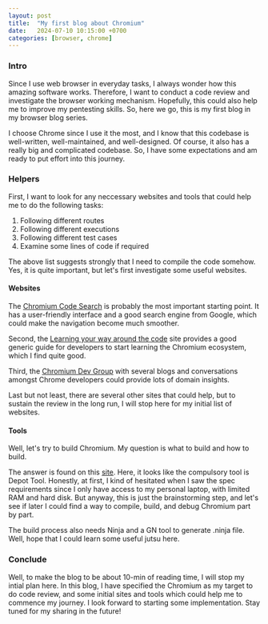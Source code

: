 ```yaml
---
layout: post
title:  "My first blog about Chromium"
date:   2024-07-10 10:15:00 +0700
categories: [browser, chrome]
---
```


### Intro

Since I use web browser in everyday tasks, I always wonder how this amazing software works. Therefore, I want to conduct a code review and investigate the browser working mechanism. Hopefully, this could also help me to improve my pentesting skills. So, here we go, this is my first blog in my browser blog series.

I choose Chrome since I use it the most, and I know that this codebase is well-written, well-maintained, and well-designed. Of course, it also has a really big and complicated codebase. So, I have some expectations and am ready to put effort into this journey.

### Helpers

First, I want to look for any neccessary websites and tools that could help me to do the following tasks:

1. Following different routes
2. Following different executions
3. Following different test cases
4. Examine some lines of code if required

The above list suggests strongly that I need to compile the code somehow. Yes, it is quite important, but let's first investigate some useful websites.

#### Websites

The [Chromium Code Search](https://source.chromium.org/chromium) is probably the most important starting point. It has a user-friendly interface and a good search engine from Google, which could make the navigation become much smoother.

Second, the [Learning your way around the code](https://www.chromium.org/developers/learning-your-way-around-the-code/) site provides a good generic guide for developers to start learning the Chromium ecosystem, which I find quite good.

Third, the [Chromium Dev Group](https://groups.google.com/a/chromium.org/g/chromium-dev?pli=1) with several blogs and conversations amongst Chrome developers could provide lots of domain insights.

Last but not least, there are several other sites that could help, but to sustain the review in the long run, I will stop here for my initial list of websites.

#### Tools

Well, let's try to build Chromium. My question is what to build and how to build.

The answer is found on this [site](https://chromium.googlesource.com/chromium/src/+/main/docs/linux/build_instructions.md#get-the-code). Here, it looks like the compulsory tool is Depot Tool. Honestly, at first, I kind of hesitated when I saw the spec requirements since I only have access to my personal laptop, with limited RAM and hard disk. But anyway, this is just the brainstorming step, and let's see if later I could find a way to compile, build, and debug Chromium part by part.

The build process also needs Ninja and a GN tool to generate .ninja file. Well, hope that I could learn some useful jutsu here.

### Conclude

Well, to make the blog to be about 10-min of reading time, I will stop my intial plan here. In this blog, I have specified the Chromium as my target to do code review, and some initial sites and tools which could help me to commence my journey. I look forward to starting some implementation. Stay tuned for my sharing in the future!


